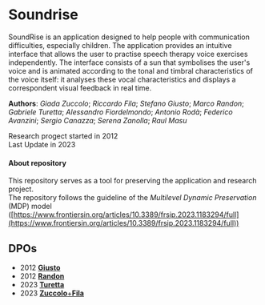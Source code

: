 # Soundrise

SoundRise is an application designed to help people with communication difficulties, especially children. The application provides an intuitive interface that allows the user to practise speech therapy voice exercises independently. The interface consists of a sun that symbolises the user's voice and is animated according to the tonal and timbral characteristics of the voice itself: it analyses these vocal characteristics and displays a correspondent visual feedback in real time.  
  
**Authors**: _Giada Zuccolo_; _Riccardo Fila_; _Stefano Giusto_; _Marco Randon_; _Gabriele Turetta_; _Alessandro Fiordelmondo_; _Antonio Rodà_; _Federico Avanzini_; _Sergio Canazza_; _Serena Zanolla_; _Raul Masu_

Research progect started in 2012  
Last Update in 2023  

#### About repository
This repository serves as a tool for preserving the application and research project.  
The repository follows the guideline of the _Multilevel Dynamic Preservation_ (MDP) model ([https://www.frontiersin.org/articles/10.3389/frsip.2023.1183294/full](https://www.frontiersin.org/articles/10.3389/frsip.2023.1183294/full))  


## DPOs
- 2012 [__Giusto__](https://github.com/zGiada/soundrise-application/blob/main/2012_Giusto/README.md)
- 2012 [__Randon__](https://github.com/zGiada/soundrise-application/blob/main/2012_Randon/README.md)
- 2023 [__Turetta__](https://github.com/zGiada/soundrise-application/blob/main/2023_Turetta/README.md)
- 2023 [__Zuccolo__+__Fila__](https://github.com/zGiada/soundrise-application/blob/main/2023_Zuccolo+fila/README.md)

